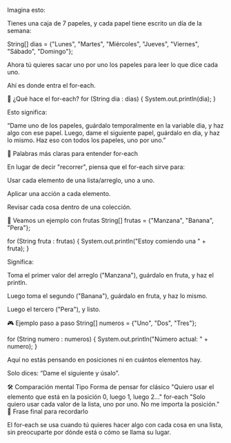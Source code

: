Imagina esto:

Tienes una caja de 7 papeles, y cada papel tiene escrito un día de la semana:

String[] dias = {"Lunes", "Martes", "Miércoles", "Jueves", "Viernes", "Sábado", "Domingo"};


Ahora tú quieres sacar uno por uno los papeles para leer lo que dice cada uno.

Ahí es donde entra el for-each.

🤖 ¿Qué hace el for-each?
for (String dia : dias) {
    System.out.println(dia);
}


Esto significa:

“Dame uno de los papeles, guárdalo temporalmente en la variable dia, y haz algo con ese papel.
Luego, dame el siguiente papel, guárdalo en dia, y haz lo mismo.
Haz eso con todos los papeles, uno por uno.”

🧠 Palabras más claras para entender for-each

En lugar de decir "recorrer", piensa que el for-each sirve para:

Usar cada elemento de una lista/arreglo, uno a uno.

Aplicar una acción a cada elemento.

Revisar cada cosa dentro de una colección.

🧪 Veamos un ejemplo con frutas
String[] frutas = {"Manzana", "Banana", "Pera"};

for (String fruta : frutas) {
    System.out.println("Estoy comiendo una " + fruta);
}


Significa:

Toma el primer valor del arreglo ("Manzana"), guárdalo en fruta, y haz el println.

Luego toma el segundo ("Banana"), guárdalo en fruta, y haz lo mismo.

Luego el tercero ("Pera"), y listo.

🎮 Ejemplo paso a paso
String[] numeros = {"Uno", "Dos", "Tres"};

for (String numero : numeros) {
    System.out.println("Número actual: " + numero);
}


Aquí no estás pensando en posiciones ni en cuántos elementos hay.

Solo dices: “Dame el siguiente y úsalo”.

🛠 Comparación mental
Tipo	Forma de pensar
for clásico	"Quiero usar el elemento que está en la posición 0, luego 1, luego 2..."
for-each	"Solo quiero usar cada valor de la lista, uno por uno. No me importa la posición."
💬 Frase final para recordarlo

El for-each se usa cuando tú quieres hacer algo con cada cosa en una lista, sin preocuparte por dónde está o cómo se llama su lugar.